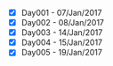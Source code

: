 - [x] Day001 - 07/Jan/2017
- [x] Day002 - 08/Jan/2017
- [x] Day003 - 14/Jan/2017
- [x] Day004 - 15/Jan/2017
- [x] Day005 - 19/Jan/2017
